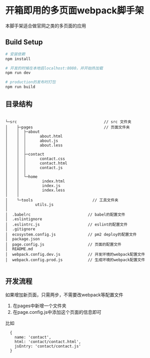 # 开箱即用的多页面webpack脚手架
本脚手架适合做官网之类的多页面的应用


## Build Setup

``` bash
# 安装依赖
npm install

# 开发的时候在本地启localhost:8080，并开始热加载
npm run dev

# production的发布时打包
npm run build

```


## 目录结构

```

└─src                                      // src 文件夹
│    ├─pages                               // 页面文件夹
│    │  ├─about
│    │  │      about.html
│    │  │      about.js
│    │  │      about.less
│    │  │
│    │  ├─contact
│    │  │      contact.css
│    │  │      contact.html
│    │  │      contact.js
│    │  │
│    │  └─home
│    │          index.html
│    │          index.js
│    │          index.less
│    │
│    └─tools                          // 工具文件夹
│            utils.js
│
│  .babelrc                         // babel的配置文件
│  .eslintignore
│  .eslintrc.js                     // eslint的配置文件
│  .gitignore
│  ecosystem.config.js              // pm2 deploy的配置文件
│  package.json
│  page.config.js                   // 页面的配置文件
│  README.md
│  webpack.config.dev.js            // 开发环境的webpack配置文件
│  webpack.config.prod.js           // 生成环境的webpack配置文件
         

```

## 开发流程

如果增加新页面，只需两步，不需要改webpack等配置文件

1. 在pages中新增一个文件夹
2. 在page.config.js中添加这个页面的信息即可

比如
```
  {
    name: 'contact',
    html: 'contact/contact.html',
    jsEntry: 'contact/contact.js'
  }

```
